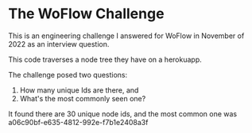 # The WoFlow Challenge

This is an engineering challenge I answered for WoFlow in November of 2022 as an interview question.

This code traverses a node tree they have on a herokuapp.

The challenge posed two questions:
1) How many unique Ids are there, and
2) What's the most commonly seen one?

It found there are 30 unique node ids, and the most common one was a06c90bf-e635-4812-992e-f7b1e2408a3f
